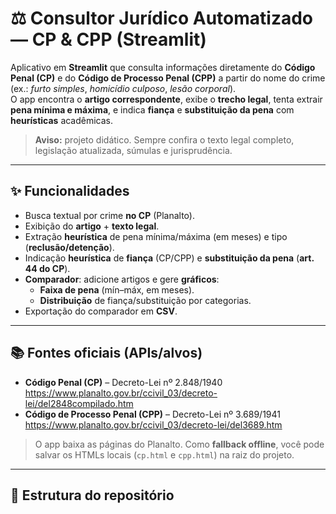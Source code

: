# ⚖️ Consultor Jurídico Automatizado — CP & CPP (Streamlit)

Aplicativo em **Streamlit** que consulta informações diretamente do **Código Penal (CP)** e do **Código de Processo Penal (CPP)** a partir do nome do crime (ex.: *furto simples*, *homicídio culposo*, *lesão corporal*).  
O app encontra o **artigo correspondente**, exibe o **trecho legal**, tenta extrair **pena mínima e máxima**, e indica **fiança** e **substituição da pena** com **heurísticas** acadêmicas.

> **Aviso:** projeto didático. Sempre confira o texto legal completo, legislação atualizada, súmulas e jurisprudência.

---

## ✨ Funcionalidades

- Busca textual por crime **no CP** (Planalto).
- Exibição do **artigo** + **texto legal**.
- Extração **heurística** de pena mínima/máxima (em meses) e tipo (**reclusão/detenção**).
- Indicação **heurística** de **fiança** (CP/CPP) e **substituição da pena** (**art. 44 do CP**).
- **Comparador**: adicione artigos e gere **gráficos**:
  - **Faixa de pena** (mín–máx, em meses).
  - **Distribuição** de fiança/substituição por categorias.
- Exportação do comparador em **CSV**.

---

## 📚 Fontes oficiais (APIs/alvos)

- **Código Penal (CP)** – Decreto-Lei nº 2.848/1940  
  https://www.planalto.gov.br/ccivil_03/decreto-lei/del2848compilado.htm
- **Código de Processo Penal (CPP)** – Decreto-Lei nº 3.689/1941  
  https://www.planalto.gov.br/ccivil_03/decreto-lei/del3689.htm

> O app baixa as páginas do Planalto. Como **fallback offline**, você pode salvar os HTMLs locais (`cp.html` e `cpp.html`) na raiz do projeto.

---

## 🧩 Estrutura do repositório

